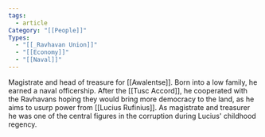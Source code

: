 ```yaml
---
tags:
  - article
Category: "[[People]]"
Types:
  - "[[_Ravhavan Union]]"
  - "[[Economy]]"
  - "[[Naval]]"
---
```

Magistrate and head of treasure for [[Awalentse]]. Born into a low family, he earned a naval officership. After the [[Tusc Accord]], he cooperated with the Ravhavans hoping they would bring more democracy to the land, as he aims to usurp power from [[Lucius Rufinius]]. As magistrate and treasurer he was one of the central figures in the corruption during Lucius' childhood regency.
